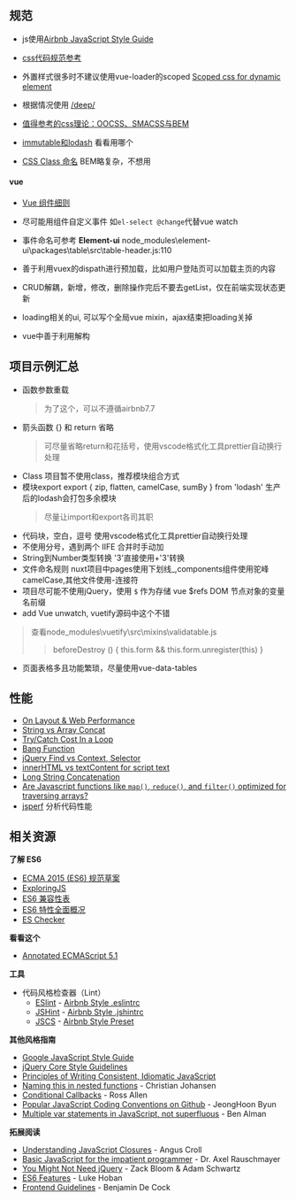## 规范
* js使用[Airbnb JavaScript Style Guide](https://github.com/yuche/javascript/blob/master/README.md) 

* [css代码规范参考](http://zoomzhao.github.io/code-guide/) 

* 外置样式很多时不建议使用vue-loader的scoped [Scoped css for dynamic element](https://github.com/vuejs/vue-loader/issues/1033)
  
* 根据情况使用 [/deep/](https://github.com/vuejs/vue-loader/issues/661)
  
* [值得参考的css理论：OOCSS、SMACSS与BEM](https://segmentfault.com/a/1190000000704006)
  
* [immutable和lodash](https://www.jianshu.com/p/0fa8c7456c15) 看看用哪个

* [CSS Class 命名](http://zoomzhao.github.io/code-guide/#css-classes) BEM略复杂，不想用
  
#### vue  
* [Vue 组件细则](https://vue-loader-v14.vuejs.org/zh-cn/start/spec.html) 
* 尽可能用组件自定义事件 如`el-select @change`代替vue watch
  
* 事件命名可参考 **Element-ui** node_modules\element-ui\packages\table\src\table-header.js:110
* 善于利用vuex的dispath进行预加载，比如用户登陆页可以加载主页的内容
* CRUD解耦，新增，修改，删除操作完后不要去getList，仅在前端实现状态更新
* loading相关的ui, 可以写个全局vue mixin，ajax结束把loading关掉
* vue中善于利用解构
  

## 项目示例汇总  
* 函数参数重载
  >为了这个，可以不遵循airbnb7.7
* 箭头函数 {} 和 return 省略
  >可尽量省略return和花括号，使用vscode格式化工具prettier自动换行处理
* Class 项目暂不使用class，推荐模块组合方式
* 模块export export { zip, flatten, camelCase, sumBy } from 'lodash' 生产后的lodash会打包多余模块
   >尽量让import和export各司其职
* 代码块，空白，逗号 使用vscode格式化工具prettier自动换行处理
* 不使用分号，遇到两个 IIFE 合并时手动加
* String到Number类型转换 '3'直接使用+'3'转换
* 文件命名规则 nuxt项目中pages使用下划线_,components组件使用驼峰camelCase,其他文件使用-连接符
* 项目尽可能不使用jQuery，使用 `$` 作为存储 vue $refs DOM 节点对象的变量名前缀
* add Vue unwatch, vuetify源码中这个不错
> 查看node_modules\vuetify\src\mixins\validatable.js
  >>beforeDestroy () {
    this.form && this.form.unregister(this)
  }
* 页面表格多且功能繁琐，尽量使用vue-data-tables

  
## 性能  
  - [On Layout & Web Performance](http://kellegous.com/j/2013/01/26/layout-performance/)
  - [String vs Array Concat](http://jsperf.com/string-vs-array-concat/2)
  - [Try/Catch Cost In a Loop](http://jsperf.com/try-catch-in-loop-cost)
  - [Bang Function](http://jsperf.com/bang-function)
  - [jQuery Find vs Context, Selector](http://jsperf.com/jquery-find-vs-context-sel/13)
  - [innerHTML vs textContent for script text](http://jsperf.com/innerhtml-vs-textcontent-for-script-text)
  - [Long String Concatenation](http://jsperf.com/ya-string-concat)
  - [Are Javascript functions like `map()`, `reduce()`, and `filter()` optimized for traversing arrays?](https://www.quora.com/JavaScript-programming-language-Are-Javascript-functions-like-map-reduce-and-filter-already-optimized-for-traversing-array/answer/Quildreen-Motta)
  - [jsperf](https://jsperf.com/) 分析代码性能

## 相关资源
**了解 ES6**

  - [ECMA 2015 (ES6) 规范草案](https://people.mozilla.org/~jorendorff/es6-draft.html)
  - [ExploringJS](http://exploringjs.com/)
  - [ES6 兼容性表](https://kangax.github.io/compat-table/es6/)
  - [ES6 特性全面概况](http://es6-features.org/)
  - [ES Checker](http://ruanyf.github.io/es-checker/)  

**看看这个**

  - [Annotated ECMAScript 5.1](http://es5.github.com/)

**工具**

  - 代码风格检查器（Lint）
    + [ESlint](http://eslint.org/) - [Airbnb Style .eslintrc](https://github.com/airbnb/javascript/blob/master/linters/.eslintrc)
    + [JSHint](http://www.jshint.com/) - [Airbnb Style .jshintrc](https://github.com/airbnb/javascript/blob/master/linters/jshintrc)
    + [JSCS](https://github.com/jscs-dev/node-jscs) - [Airbnb Style Preset](https://github.com/jscs-dev/node-jscs/blob/master/presets/airbnb.json)

**其他风格指南**

  - [Google JavaScript Style Guide](http://google-styleguide.googlecode.com/svn/trunk/javascriptguide.xml)
  - [jQuery Core Style Guidelines](http://docs.jquery.com/JQuery_Core_Style_Guidelines)
  - [Principles of Writing Consistent, Idiomatic JavaScript](https://github.com/rwldrn/idiomatic.js/)
  - [Naming this in nested functions](https://gist.github.com/4135065) - Christian Johansen
  - [Conditional Callbacks](https://github.com/airbnb/javascript/issues/52) - Ross Allen
  - [Popular JavaScript Coding Conventions on Github](http://sideeffect.kr/popularconvention/#javascript) - JeongHoon Byun
  - [Multiple var statements in JavaScript, not superfluous](http://benalman.com/news/2012/05/multiple-var-statements-javascript/) - Ben Alman


**拓展阅读**

  - [Understanding JavaScript Closures](http://javascriptweblog.wordpress.com/2010/10/25/understanding-javascript-closures/) - Angus Croll
  - [Basic JavaScript for the impatient programmer](http://www.2ality.com/2013/06/basic-javascript.html) - Dr. Axel Rauschmayer
  - [You Might Not Need jQuery](http://youmightnotneedjquery.com/) - Zack Bloom & Adam Schwartz
  - [ES6 Features](https://github.com/lukehoban/es6features) - Luke Hoban
  - [Frontend Guidelines](https://github.com/bendc/frontend-guidelines) - Benjamin De Cock


